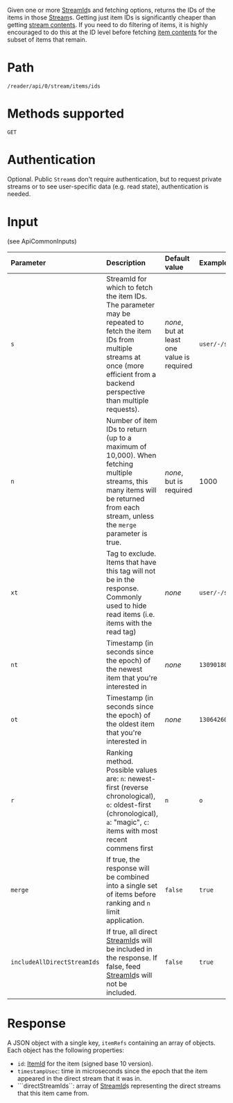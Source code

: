 Given one or more [StreamId](StreamId.md)s and fetching options, returns the IDs of the items in those [Stream](Stream.md)s. Getting just item IDs is significantly cheaper than getting [stream contents](ApiStreamContents.md). If you need to do filtering of items, it is highly encouraged to do this at the ID level before fetching [item contents](ApiStreamItemsContents.md) for the subset of items that remain.

# Path #

`/reader/api/0/stream/items/ids`

# Methods supported #

`GET`

# Authentication #

Optional. Public `Stream`s don't require authentication, but to request private streams or to see user-specific data (e.g. read state), authentication is needed.

# Input #
(see ApiCommonInputs)

| Parameter | Description | Default value | Example |
|:----------|:------------|:--------------|:--------|
| `s`       | StreamId for which to fetch the item IDs. The parameter may be repeated to fetch the item IDs from multiple streams at once (more efficient from a backend perspective than multiple requests). | _none_, but at least one value is required | `user/-/state/com.google/read` |
| `n`       | Number of item IDs to return (up to a maximum of 10,000). When fetching multiple streams, this many items will be returned from each stream, unless the `merge` parameter is true. | _none_, but is required  | 1000    |
| `xt`      | Tag to exclude. Items that have this tag will not be in the response. Commonly used to hide read items (i.e. items with the read tag)  | _none_        | `user/-/state/com.google/read` |
| `nt`      | Timestamp (in seconds since the epoch) of the newest item that you're interested in  | _none_        | `1309018028` |
| `ot`      | Timestamp (in seconds since the epoch) of the oldest item that you're interested in | _none_        | `1306426059` |
| `r`       | Ranking method. Possible values are: `n`: newest-first (reverse chronological), `o`: oldest-first (chronological),  `a`: "magic", `c`: items with most recent commens first | `n`           | `o`     |
| `merge`   | If true, the response will be combined into a single set of items before ranking and `n` limit application. | `false`       | `true`  |
| `includeAllDirectStreamIds` | If true, all direct [StreamId](StreamId.md)s will be included in the response. If false, feed [StreamId](StreamId.md)s will not be included. | `false`       | `true`  |

# Response #

A JSON object with a single key, `itemRefs` containing an array of objects. Each object has the following properties:

  * `id`: [ItemId](ItemId.md) for the item (signed base 10 version).
  * `timestampUsec`: time in microseconds since the epoch that the item appeared in the direct stream that it was in.
  * ```directStreamIds``: array of [StreamId](StreamId.md)s representing the direct streams that this item came from.